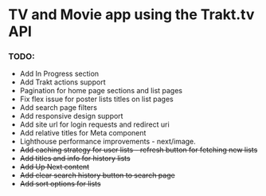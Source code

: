 # TV and Movie app using the Trakt.tv API

### TODO:

- Add In Progress section
- Add Trakt actions support
- Pagination for home page sections and list pages
- Fix flex issue for poster lists titles on list pages
- Add search page filters
- Add responsive design support
- Add site url for login requests and redirect uri
- Add relative titles for Meta component
- Lighthouse performance improvements - next/image.
- ~~Add caching strategy for user lists - refresh button for fetching new lists~~
- ~~Add titles and info for history lists~~
- ~~Add Up Next content~~
- ~~Add clear search history button to search page~~
- ~~Add sort options for lists~~
